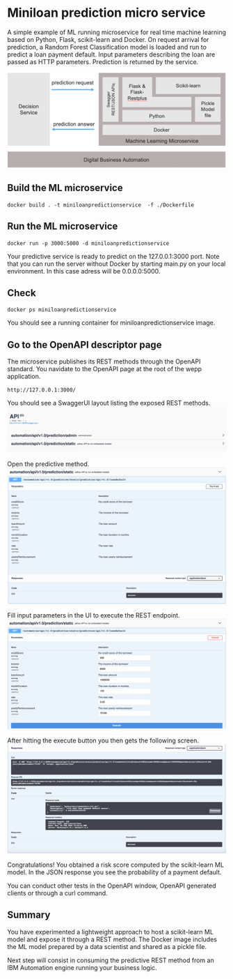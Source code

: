 # Miniloan prediction micro service

A simple example of ML running microservice for real time machine learning based on Python, Flask, scikit-learn and Docker.
On request arrival for prediction, a Random Forest Classification model is loaded and run to predict a loan payment default.
Input parameters describing the loan are passed as HTTP parameters. Prediction is returned by the service.

 ![Flow](../../docs/images/ml-model-pickle-microservice-architecture.png "ML microservice stack")
 
## Build the ML microservice
```console
docker build . -t miniloanpredictionservice  -f ./Dockerfile
```
## Run the ML microservice
```console
docker run -p 3000:5000 -d miniloanpredictionservice 
```
Your predictive service is ready to predict on the 127.0.0.1:3000 port.
Note that you can run the server without Docker by starting main.py on your local environment. In this case adress will be 0.0.0.0:5000.

## Check
```console
docker ps miniloanpredictionservice 
```
You should see a running container for miniloanpredictionservice image.

## Go to the OpenAPI descriptor page
The microservice publishes its REST methods through the OpenAPI standard.
You navidate to the OpenAPI page at the root of the wepp application.
```console
http://127.0.0.1:3000/ 
```
You should see a SwaggerUI layout listing the exposed REST methods.
![Flow](../../docs/images/ml-model-static-hosting-openapi-screen-1.png "OpenAPI menu")

Open the predictive method.
![Flow](../../docs/images/ml-model-static-hosting-openapi-screen-2.png "Predictive method")

Fill input parameters in the UI to execute the REST endpoint.
![Flow](../../docs/images/ml-model-static-hosting-openapi-screen-3.png "Prediction inputs")

After hitting the execute button you then gets the following screen.
![Flow](../../docs/images/ml-model-static-hosting-openapi-screen-4.png "Prediction results")

Congratulations! You obtained a risk score computed by the scikit-learn ML model.
In the JSON response you see the probability of a payment default.

You can conduct other tests in the OpenAPI window, OpenAPI generated clients or through a curl command.

## Summary
You have experimented a lightweight approach to host a scikit-learn ML model and expose it through a REST method.
The Docker image includes the ML model prepared by a data scientist and shared as a pickle file.

Next step will consist in consuming the predictive REST method from an IBM Automation engine running your business logic.

